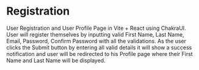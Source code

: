 # Registration
User Registration and User Profile Page in Vite + React using ChakraUI. User will register themselves by inputting valid First Name, Last Name, Email, Password, Confirm Password with all the validations. As the user clicks the Submit button by entering all valid details it will show a success notification and user will be redirected to his Profile page where their First Name and Last Name will be displayed.
